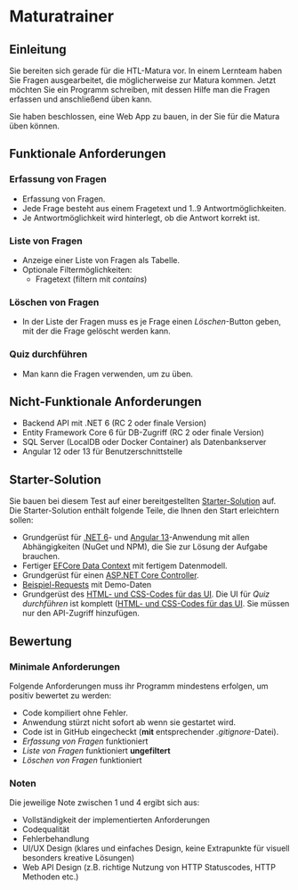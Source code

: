 # Maturatrainer

## Einleitung

Sie bereiten sich gerade für die HTL-Matura vor. In einem Lernteam haben Sie Fragen ausgearbeitet, die möglicherweise zur Matura kommen. Jetzt möchten Sie ein Programm schreiben, mit dessen Hilfe man die Fragen erfassen und anschließend üben kann.

Sie haben beschlossen, eine Web App zu bauen, in der Sie für die Matura üben können.

## Funktionale Anforderungen

### Erfassung von Fragen

* Erfassung von Fragen.
* Jede Frage besteht aus einem Fragetext und 1..9 Antwortmöglichkeiten.
* Je Antwortmöglichkeit wird hinterlegt, ob die Antwort korrekt ist.

### Liste von Fragen

* Anzeige einer Liste von Fragen als Tabelle.
* Optionale Filtermöglichkeiten:
  * Fragetext (filtern mit *contains*)

### Löschen von Fragen

* In der Liste der Fragen muss es je Frage einen *Löschen*-Button geben, mit der die Frage gelöscht werden kann.

### Quiz durchführen

* Man kann die Fragen verwenden, um zu üben.

## Nicht-Funktionale Anforderungen

* Backend API mit .NET 6 (RC 2 oder finale Version)
* Entity Framework Core 6 für DB-Zugriff (RC 2 oder finale Version)
* SQL Server (LocalDB oder Docker Container) als Datenbankserver
* Angular 12 oder 13 für Benutzerschnittstelle

## Starter-Solution

Sie bauen bei diesem Test auf einer bereitgestellten [Starter-Solution](MaturaTrainerStarter) auf. Die Starter-Solution enthält folgende Teile, die Ihnen den Start erleichtern sollen:

* Grundgerüst für [.NET 6](MaturaTrainerStarter/MaturaTrainer.Api)- und [Angular 13](MaturaTrainerStarter/MaturaTrainer.UI)-Anwendung mit allen Abhängigkeiten (NuGet und NPM), die Sie zur Lösung der Aufgabe brauchen.
* Fertiger [EFCore Data Context](MaturaTrainerStarter/MaturaTrainer.Api/Database.cs) mit fertigem Datenmodell.
* Grundgerüst für einen [ASP.NET Core Controller](MaturaTrainerStarter/MaturaTrainer.Api/QuestionsController.cs).
* [Beispiel-Requests](requests.http) mit Demo-Daten
* Grundgerüst des [HTML- und CSS-Codes für das UI](MaturaTrainerStarter/MaturaTrainer.UI/src/app). Die UI für *Quiz durchführen* ist komplett ([HTML- und CSS-Codes für das UI](MaturaTrainerStarter/MaturaTrainer.UI/src/app/quiz/quiz.component.ts). Sie müssen nur den API-Zugriff hinzufügen.

## Bewertung

### Minimale Anforderungen

Folgende Anforderungen muss ihr Programm mindestens erfolgen, um positiv bewertet zu werden:

* Code kompiliert ohne Fehler.
* Anwendung stürzt nicht sofort ab wenn sie gestartet wird.
* Code ist in GitHub eingecheckt (**mit** entsprechender *.gitignore*-Datei).
* *Erfassung von Fragen* funktioniert
* *Liste von Fragen* funktioniert **ungefiltert**
* *Löschen von Fragen* funktioniert

### Noten

Die jeweilige Note zwischen 1 und 4 ergibt sich aus:

* Vollständigkeit der implementierten Anforderungen
* Codequalität
* Fehlerbehandlung
* UI/UX Design (klares und einfaches Design, keine Extrapunkte für visuell besonders kreative Lösungen)
* Web API Design (z.B. richtige Nutzung von HTTP Statuscodes, HTTP Methoden etc.)
